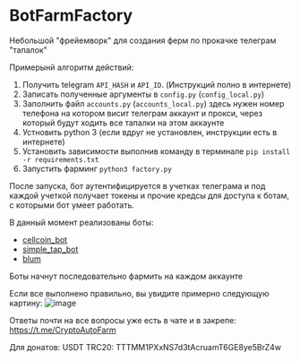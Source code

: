# BotFarmFactory
Небольшой "фрейемворк" для создания ферм по прокачке телеграм "тапалок"

Примерынй алгоритм действий:
1. Получить telegram `API_HASH` и `API_ID`. (Инструкций полно в интернете)
2. Записать полученные аргументы в `config.py` (`config_local.py`)
3. Заполнить файл `accounts.py` (`accounts_local.py`) здесь нужен номер телефона на котором висит телеграм аккаунт и прокси, через который будут ходить все тапалки на этом аккаунте
4. Устновить python 3 (если вдруг не установлен, инструкции есть в интернете)
5. Установить зависимости выполнив команду в терминале `pip install -r requirements.txt`
6. Запустить фарминг `python3 factory.py`

После запуска, бот аутентифицируется в учетках телеграма и под каждой учеткой получает токены и прочие кредсы для доступа к ботам, с которыми бот умеет работать.

В данный момент реализованы боты:

- [cellcoin_bot](https://t.me/cellcoin_bot?start=102796269)
- [simple_tap_bot](https://t.me/Simple_Tap_Bot?start=1718085881160)
- [blum](https://t.me/BlumCryptoBot/app?startapp=ref_ItXoLRFElL)

Боты начнут последовательно фармить на каждом аккаунте

Если все выполнено правильно, вы увидите примерно следующую картину:
![image](https://github.com/TotalAwesome/BotFarmFactory/assets/39047158/a0e77b95-5ae1-4f64-b68d-cb904c0866b7)

Ответы почти на все вопросы уже есть в чате и в закрепе: https://t.me/CryptoAutoFarm

Для донатов: USDT TRC20: TTTMM1PXxNS7d3tAcruamT6GE8ye5BrZ4w
